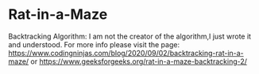 # Rat-in-a-Maze
Backtracking Algorithm:
I am not the creator of the algorithm,I just wrote it and understood.
For more info please visit the page: 
https://www.codingninjas.com/blog/2020/09/02/backtracking-rat-in-a-maze/
or 
https://www.geeksforgeeks.org/rat-in-a-maze-backtracking-2/
